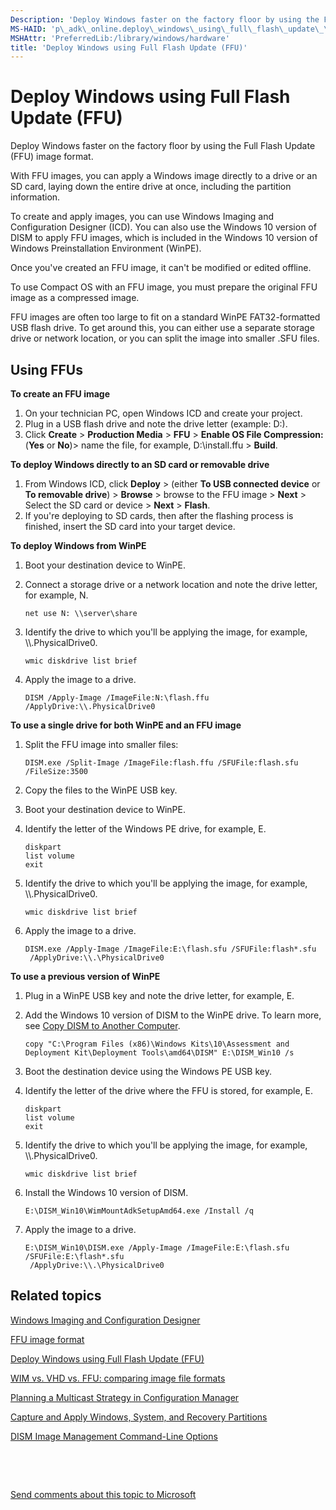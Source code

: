 ```yaml
---
Description: 'Deploy Windows faster on the factory floor by using the Full Flash Update (FFU) image format.'
MS-HAID: 'p\_adk\_online.deploy\_windows\_using\_full\_flash\_update\_\_ffu\_'
MSHAttr: 'PreferredLib:/library/windows/hardware'
title: 'Deploy Windows using Full Flash Update (FFU)'
---
```


# Deploy Windows using Full Flash Update (FFU)


Deploy Windows faster on the factory floor by using the Full Flash Update (FFU) image format.

With FFU images, you can apply a Windows image directly to a drive or an SD card, laying down the entire drive at once, including the partition information.

To create and apply images, you can use Windows Imaging and Configuration Designer (ICD). You can also use the Windows 10 version of DISM to apply FFU images, which is included in the Windows 10 version of Windows Preinstallation Environment (WinPE).

Once you've created an FFU image, it can't be modified or edited offline.

To use Compact OS with an FFU image, you must prepare the original FFU image as a compressed image.

FFU images are often too large to fit on a standard WinPE FAT32-formatted USB flash drive. To get around this, you can either use a separate storage drive or network location, or you can split the image into smaller .SFU files.

## <span id="Using___FFUs"></span><span id="using___ffus"></span><span id="USING___FFUS"></span>Using FFUs


**To create an FFU image**

1.  On your technician PC, open Windows ICD and create your project.
2.  Plug in a USB flash drive and note the drive letter (example: D:).
3.  Click **Create** &gt; **Production Media** &gt; **FFU** &gt; **Enable OS File Compression:** (**Yes** or **No**)&gt; name the file, for example, D:\\install.ffu &gt; **Build**.

**To deploy Windows directly to an SD card or removable drive**

1.  From Windows ICD, click **Deploy** &gt; (either **To USB connected device** or **To removable drive**) &gt; **Browse** &gt; browse to the FFU image &gt; **Next** &gt; Select the SD card or device &gt; **Next** &gt; **Flash**.
2.  If you're deploying to SD cards, then after the flashing process is finished, insert the SD card into your target device.

**To deploy Windows from WinPE**

1.  Boot your destination device to WinPE.
2.  Connect a storage drive or a network location and note the drive letter, for example, N.

    ``` syntax
    net use N: \\server\share
    ```

3.  Identify the drive to which you'll be applying the image, for example, \\\\.PhysicalDrive0.

    ``` syntax
    wmic diskdrive list brief
    ```

4.  Apply the image to a drive.

    ``` syntax
    DISM /Apply-Image /ImageFile:N:\flash.ffu /ApplyDrive:\\.PhysicalDrive0
    ```

**To use a single drive for both WinPE and an FFU image**

1.  Split the FFU image into smaller files:

    ``` syntax
    DISM.exe /Split-Image /ImageFile:flash.ffu /SFUFile:flash.sfu /FileSize:3500
    ```

2.  Copy the files to the WinPE USB key.
3.  Boot your destination device to WinPE.
4.  Identify the letter of the Windows PE drive, for example, E.

    ``` syntax
    diskpart
    list volume
    exit
    ```

5.  Identify the drive to which you'll be applying the image, for example, \\\\.PhysicalDrive0.

    ``` syntax
    wmic diskdrive list brief
    ```

6.  Apply the image to a drive.

    ``` syntax
    DISM.exe /Apply-Image /ImageFile:E:\flash.sfu /SFUFile:flash*.sfu
     /ApplyDrive:\\.\PhysicalDrive0
    ```

**To use a previous version of WinPE**

1.  Plug in a WinPE USB key and note the drive letter, for example, E.
2.  Add the Windows 10 version of DISM to the WinPE drive. To learn more, see [Copy DISM to Another Computer](copy-dism-to-another-computer.md).

    ``` syntax
    copy "C:\Program Files (x86)\Windows Kits\10\Assessment and Deployment Kit\Deployment Tools\amd64\DISM" E:\DISM_Win10 /s
    ```

3.  Boot the destination device using the Windows PE USB key.
4.  Identify the letter of the drive where the FFU is stored, for example, E.

    ``` syntax
    diskpart
    list volume
    exit
    ```

5.  Identify the drive to which you'll be applying the image, for example, \\\\.PhysicalDrive0.

    ``` syntax
    wmic diskdrive list brief
    ```

6.  Install the Windows 10 version of DISM.

    ``` syntax
    E:\DISM_Win10\WimMountAdkSetupAmd64.exe /Install /q
    ```

7.  Apply the image to a drive.

    ``` syntax
    E:\DISM_Win10\DISM.exe /Apply-Image /ImageFile:E:\flash.sfu /SFUFile:E:\flash*.sfu
     /ApplyDrive:\\.\PhysicalDrive0
    ```

## <span id="related_topics"></span>Related topics


[Windows Imaging and Configuration Designer](p_icd.icd_portal)

[FFU image format](p_phManuRetail.ffu_image_format)

[Deploy Windows using Full Flash Update (FFU)](deploy-windows-using-full-flash-update--ffu.md)

[WIM vs. VHD vs. FFU: comparing image file formats](wim-vs-ffu-image-file-formats.md)

[Planning a Multicast Strategy in Configuration Manager](http://go.microsoft.com/fwlink/?LinkId=286313)

[Capture and Apply Windows, System, and Recovery Partitions](capture-and-apply-windows-system-and-recovery-partitions.md)

[DISM Image Management Command-Line Options](dism-image-management-command-line-options-s14.md)

 

 

[Send comments about this topic to Microsoft](mailto:wsddocfb@microsoft.com?subject=Documentation%20feedback%20%5Bp_adk_online\p_adk_online%5D:%20Deploy%20Windows%20using%20Full%20Flash%20Update%20%28FFU%29%20%20RELEASE:%20%284/11/2016%29&body=%0A%0APRIVACY%20STATEMENT%0A%0AWe%20use%20your%20feedback%20to%20improve%20the%20documentation.%20We%20don't%20use%20your%20email%20address%20for%20any%20other%20purpose,%20and%20we'll%20remove%20your%20email%20address%20from%20our%20system%20after%20the%20issue%20that%20you're%20reporting%20is%20fixed.%20While%20we're%20working%20to%20fix%20this%20issue,%20we%20might%20send%20you%20an%20email%20message%20to%20ask%20for%20more%20info.%20Later,%20we%20might%20also%20send%20you%20an%20email%20message%20to%20let%20you%20know%20that%20we've%20addressed%20your%20feedback.%0A%0AFor%20more%20info%20about%20Microsoft's%20privacy%20policy,%20see%20http://privacy.microsoft.com/default.aspx. "Send comments about this topic to Microsoft")




